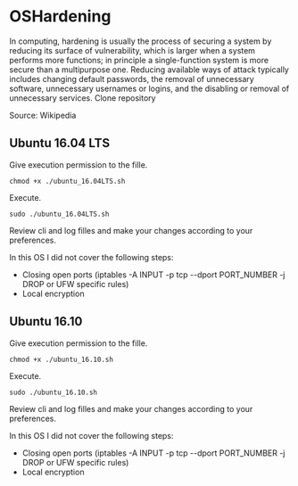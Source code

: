 # OSHardening

In computing, hardening is usually the process of securing a system by reducing its surface of vulnerability, which is larger when a system performs more functions; in principle a single-function system is more secure than a multipurpose one. Reducing available ways of attack typically includes changing default passwords, the removal of unnecessary software, unnecessary usernames or logins, and the disabling or removal of unnecessary services.
Clone repository

Source: Wikipedia

## Ubuntu 16.04 LTS
Give execution permission to the fille.
```
chmod +x ./ubuntu_16.04LTS.sh
```
Execute.
```
sudo ./ubuntu_16.04LTS.sh
```
Review cli and log filles and make your changes according to your preferences.

In this OS I did not cover the following steps:
* Closing open ports (iptables -A INPUT -p tcp --dport PORT_NUMBER -j DROP or UFW specific rules)
* Local encryption


## Ubuntu 16.10
Give execution permission to the fille.
```
chmod +x ./ubuntu_16.10.sh
```
Execute.
```
sudo ./ubuntu_16.10.sh
```
Review cli and log filles and make your changes according to your preferences.

In this OS I did not cover the following steps:
* Closing open ports (iptables -A INPUT -p tcp --dport PORT_NUMBER -j DROP or UFW specific rules)
* Local encryption
